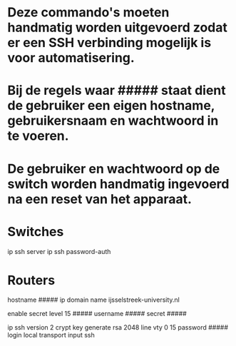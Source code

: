 # Deze commando's moeten handmatig worden uitgevoerd zodat er een SSH verbinding mogelijk is voor automatisering.
# Bij de regels waar ##### staat dient de gebruiker een eigen hostname, gebruikersnaam en wachtwoord in te voeren.
# De gebruiker en wachtwoord op de switch worden handmatig ingevoerd na een reset van het apparaat.

# Switches
ip ssh server
ip ssh password-auth

# Routers
hostname #####
ip domain name ijsselstreek-university.nl

enable secret level 15 #####
username ##### secret #####

ip ssh version 2
crypt key generate rsa
2048
line vty 0 15
password #####
login local
transport input ssh